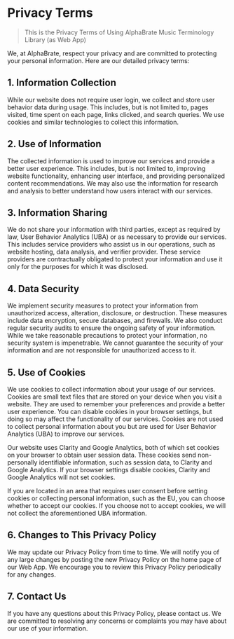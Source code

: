 # Privacy Terms

> This is the Privacy Terms of Using AlphaBrate Music Terminology Library (as Web App)

We, at AlphaBrate, respect your privacy and are committed to protecting your personal information. Here are our detailed privacy terms:

## 1. Information Collection

While our website does not require user login, we collect and store user behavior data during usage. This includes, but is not limited to, pages visited, time spent on each page, links clicked, and search queries. We use cookies and similar technologies to collect this information.

## 2. Use of Information

The collected information is used to improve our services and provide a better user experience. This includes, but is not limited to, improving website functionality, enhancing user interface, and providing personalized content recommendations. We may also use the information for research and analysis to better understand how users interact with our services.

## 3. Information Sharing

We do not share your information with third parties, except as required by law, User Behavior Analytics (UBA) or as necessary to provide our services. This includes service providers who assist us in our operations, such as website hosting, data analysis, and verifier provider. These service providers are contractually obligated to protect your information and use it only for the purposes for which it was disclosed.

## 4. Data Security

We implement security measures to protect your information from unauthorized access, alteration, disclosure, or destruction. These measures include data encryption, secure databases, and firewalls. We also conduct regular security audits to ensure the ongoing safety of your information. While we take reasonable precautions to protect your information, no security system is impenetrable. We cannot guarantee the security of your information and are not responsible for unauthorized access to it.

## 5. Use of Cookies

We use cookies to collect information about your usage of our services. Cookies are small text files that are stored on your device when you visit a website. They are used to remember your preferences and provide a better user experience. You can disable cookies in your browser settings, but doing so may affect the functionality of our services. Cookies are not used to collect personal information about you but are used for User Behavior Analytics (UBA) to improve our services.

Our website uses Clarity and Google Analytics, both of which set cookies on your browser to obtain user session data. These cookies send non-personally identifiable information, such as session data, to Clarity and Google Analytics. If your browser settings disable cookies, Clarity and Google Analytics will not set cookies.

If you are located in an area that requires user consent before setting cookies or collecting personal information, such as the EU, you can choose whether to accept our cookies. If you choose not to accept cookies, we will not collect the aforementioned UBA information.

## 6. Changes to This Privacy Policy

We may update our Privacy Policy from time to time. We will notify you of any large changes by posting the new Privacy Policy on the home page of our Web App. We encourage you to review this Privacy Policy periodically for any changes.

## 7. Contact Us

If you have any questions about this Privacy Policy, please contact us. We are committed to resolving any concerns or complaints you may have about our use of your information.